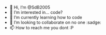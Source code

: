 - 👋 Hi, I’m @SdB2005
- 👀 I’m interested in... code?
- 🌱 I’m currently learning how to code
- 💞️ I’m looking to collaborate on no one :sadge:
- 📫 How to reach me you dont :P
